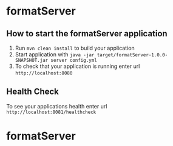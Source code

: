 # formatServer

How to start the formatServer application
---

1. Run `mvn clean install` to build your application
1. Start application with `java -jar target/formatServer-1.0.0-SNAPSHOT.jar server config.yml`
1. To check that your application is running enter url `http://localhost:8080`

Health Check
---

To see your applications health enter url `http://localhost:8081/healthcheck`
# formatServer
